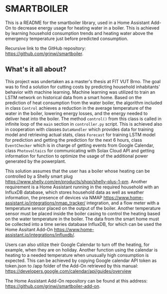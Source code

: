 # SMARTBOILER
This is a README for the smartboiler library, used in a Home Assistant Add-On to decrease energy usage for heating water in a boiler. This is achieved by learning household consumption trends and heating water above the emergency temperature just before predicted consumption.

Recursive link to the GitHub repository: <https://github.com/grinwi/smartboiler>.

## What's it all about?
This project was undertaken as a master's thesis at FIT VUT Brno. 
The goal was to find a solution for cutting costs by predicting household inhabitants' behavior with machine learning. Machine learning was utilized to train an LSTM network on historical data from a smart home. 
Based on the prediction of heat consumption from the water boiler, the algorithm included in class ```Control``` achieves a reduction in the average temperature of the water in the boiler, lowering energy losses, and the energy needed to deliver heat into the boiler.
The method ```control()``` from this class is called in infinite loop of the ```main``` section in ```controller.py``` script.
This is achieved also in cooperation with classes ```DataHandler``` which provides data for training model and retrieving actual stats, class ```Forecast``` for training LSTM model for prediction and getting the prediction for the next 6 hours, class ```EventChecker``` which is in charge of getting events from Google Calendar, class ```Photovoltaics``` for communicating with Solax Cloud API and getting information for function to optimize the usage of the additional power generated by the powerplant.

This solution assumes that the user has a boiler whose heating can be controlled by a Shelly smart plug <https://www.shelly.com/en/products/shop/shelly-plus-1-pm>.
Another requirement is a Home Assistant running in the required household with an InfluxDB database, which stores household data as well as weather information, the presence of devices via NMAP <https://www.home-assistant.io/integrations/nmap_tracker/> integration, and a flow meter with a temperature sensor placed on the output of the boiler. Another temperature sensor must be placed inside the boiler casing to control the heating based on the water temperature in the boiler.
The data from the smart home must be collected into a time series database InfluxDB, for which can be used the Home Assitant Add-On <https://www.home-assistant.io/integrations/influxdb/>.


Users can also utilize their Google Calendar to turn off the heating, for example, when they are on holiday. Another function using the calendar is heating to a needed temperature when unusually high consumption is expected.
This can be achieved by copying Google calendar API token as token.json to /app folder of the Add-On retrieved by this manual: <https://developers.google.com/calendar/api/guides/overview>

The Home Assistant Add-On repository can be found at this address: <https://github.com/grinwi/smartboiler-add-on>.

